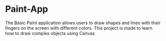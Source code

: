 # Paint-App
The Basic Paint application allows users to draw shapes and lines with their fingers on the screen with different colors. This project is made to learn how to draw complex objects using Canvas
